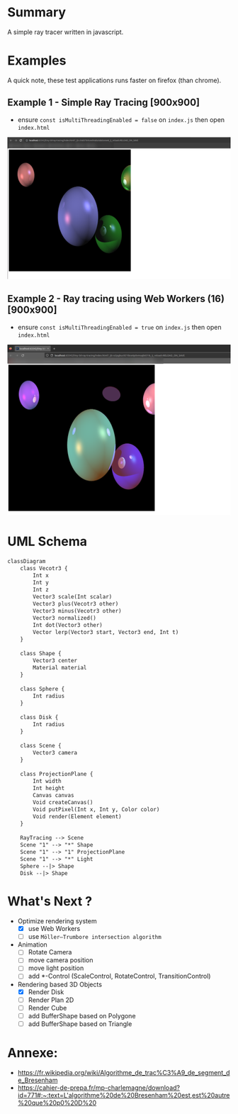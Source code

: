 # Summary

A simple ray tracer written in javascript.

# Examples

A quick note, these test applications runs faster on firefox (than chrome).

## Example 1 - Simple Ray Tracing [900x900]

- ensure `const isMultiThreadingEnabled = false` on `index.js` then open `index.html`

![sphere-rendering.png](docs/sphere-rendering.png)


## Example 2 - Ray tracing using Web Workers (16) [900x900]

- ensure `const isMultiThreadingEnabled = true` on `index.js` then open `index.html`

![sphere-rendering.png](docs/rendering-using-web-workers.png)


# UML Schema
```mermaid
classDiagram
    class Vecotr3 {
        Int x
        Int y
        Int z
        Vector3 scale(Int scalar)
        Vector3 plus(Vecotr3 other)
        Vector3 minus(Vecotr3 other)
        Vector3 normalized()
        Int dot(Vector3 other)
        Vector lerp(Vector3 start, Vector3 end, Int t)
    }

    class Shape {
        Vector3 center
        Material material
    }
    
    class Sphere {
        Int radius
    }
    
    class Disk {
        Int radius
    }

    class Scene {
        Vector3 camera
    }

    class ProjectionPlane {
        Int width
        Int height
        Canvas canvas
        Void createCanvas()
        Void putPixel(Int x, Int y, Color color)
        Void render(Element element)
    }
    
    RayTracing --> Scene
    Scene "1" --> "*" Shape
    Scene "1" --> "1" ProjectionPlane
    Scene "1" --> "*" Light
    Sphere --|> Shape
    Disk --|> Shape
```

# What's Next ?

- Optimize rendering system 
   - [x] use Web Workers
   - [ ] use `Möller–Trumbore intersection algorithm`

- Animation
   - [ ] Rotate Camera
   - [ ] move camera position
   - [ ] move light position
   - [ ] add *-Control (ScaleControl, RotateControl, TransitionControl)

- Rendering based 3D Objects
   - [x] Render Disk 
   - [ ] Render Plan 2D
   - [ ] Render Cube
   - [ ] add BufferShape based on Polygone
   - [ ] add BufferShape based on Triangle

# Annexe:
- https://fr.wikipedia.org/wiki/Algorithme_de_trac%C3%A9_de_segment_de_Bresenham
- https://cahier-de-prepa.fr/mp-charlemagne/download?id=771#:~:text=L'algorithme%20de%20Bresenham%20est,est%20autre%20que%20p0%20D%20
